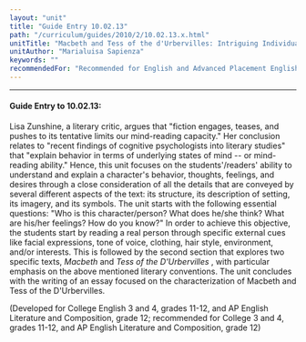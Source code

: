 ```yaml
---
layout: "unit"
title: "Guide Entry 10.02.13"
path: "/curriculum/guides/2010/2/10.02.13.x.html"
unitTitle: "Macbeth and Tess of the d'Urbervilles: Intriguing Individuals Revealed through Structure, Setting, Imagery, and Symbols"
unitAuthor: "Marialuisa Sapienza"
keywords: ""
recommendedFor: "Recommended for English and Advanced Placement English Literature and Composition, grades 11 and 12"
---
```

<body>
<hr/>
<h4>
Guide Entry to 10.02.13:
</h4>
<p>
Lisa Zunshine, a literary critic, argues that "fiction engages, teases, and pushes to its tentative limits our mind-reading capacity." Her conclusion relates to "recent findings of cognitive psychologists into literary studies" that "explain behavior in terms of underlying states of mind -- or mind-reading ability." Hence, this unit focuses on the students'/readers' ability to understand and explain a character's behavior, thoughts, feelings, and desires through a close consideration of all the details that are conveyed by several different aspects of the text: its structure, its description of setting, its imagery, and its symbols. The unit starts with the following essential questions: "Who is this character/person? What does he/she think? What are his/her feelings? How do you know?" In order to achieve this objective, the students start by reading a real person through specific external cues like facial expressions, tone of voice, clothing, hair style, environment, and/or interests. This is followed by the second section that explores two specific texts,
<i>
Macbeth
</i>
and
<i>
Tess of the D'Urbervilles
</i>
, with particular emphasis on the above mentioned literary conventions. The unit concludes with the writing of an essay focused on the characterization of Macbeth and Tess of the D'Urbervilles.
</p>
<p>
(Developed for College English 3 and 4, grades 11-12, and AP English Literature and Composition, grade 12; recommended for College 3 and 4, grades 11-12, and AP English Literature and Composition, grade 12)
</p>
</body>
